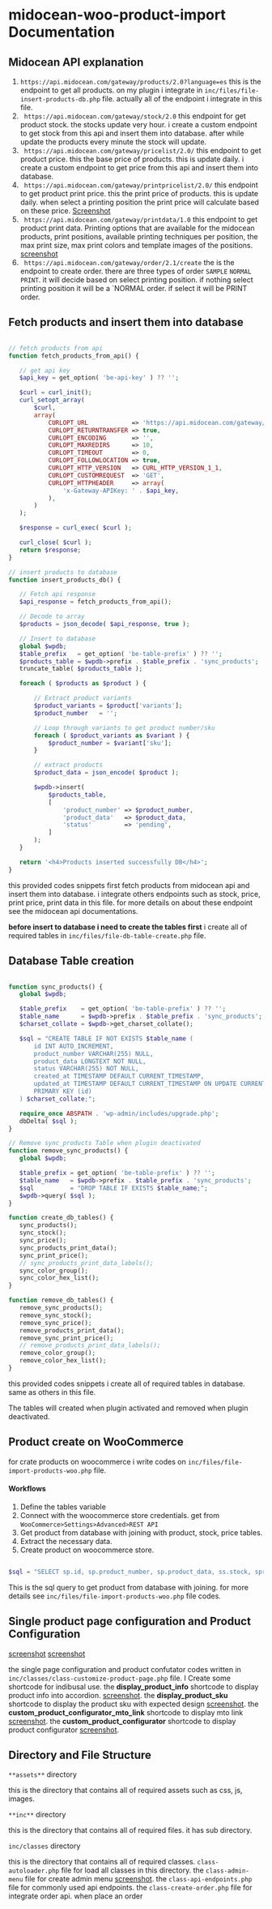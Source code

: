 # midocean-woo-product-import Documentation

## Midocean API explanation

1. `https://api.midocean.com/gateway/products/2.0?language=es` this is the endpoint to get all products. on my plugin i integrate in `inc/files/file-insert-products-db.php` file. actually all of the endpoint i integrate in this file.
2. ` https://api.midocean.com/gateway/stock/2.0` this endpoint for get product stock. the stocks update very hour. i create a custom endpoint to get stock from this api and insert them into database. after while update the products every minute the stock will update.
3. ` https://api.midocean.com/gateway/pricelist/2.0/` this endpoint to get product price. this the base price of products. this is update daily. i create a custom endpoint to get price from this api and insert them into database.
4. ` https://api.midocean.com/gateway/printpricelist/2.0/` this endpoint to get product print price. this the print price of products. this is update daily. when select a printing position the print price will calculate based on these price. [Screenshot](https://prnt.sc/-lrZIBPavms8)
5. ` https://api.midocean.com/gateway/printdata/1.0` this endpoint to get product print data. Printing options that are available for the
midocean products, print positions, available printing techniques per position, the max print size, max print colors and template images of the positions. [screenshot](https://prnt.sc/OK9pvIvdhHTl)
6. ` https://api.midocean.com/gateway/order/2.1/create` the is the endpoint to create order. there are three types of order `SAMPLE` `NORMAL` `PRINT`. it will decide based on select printing position. if nothing select printing position it will be a `NORMAL order. if select it will be PRINT order.

## Fetch products and insert them into database
```php

// fetch products from api
function fetch_products_from_api() {

   // get api key
   $api_key = get_option( 'be-api-key' ) ?? '';

   $curl = curl_init();
   curl_setopt_array(
       $curl,
       array(
           CURLOPT_URL            => 'https://api.midocean.com/gateway/products/2.0?language=es',
           CURLOPT_RETURNTRANSFER => true,
           CURLOPT_ENCODING       => '',
           CURLOPT_MAXREDIRS      => 10,
           CURLOPT_TIMEOUT        => 0,
           CURLOPT_FOLLOWLOCATION => true,
           CURLOPT_HTTP_VERSION   => CURL_HTTP_VERSION_1_1,
           CURLOPT_CUSTOMREQUEST  => 'GET',
           CURLOPT_HTTPHEADER     => array(
               'x-Gateway-APIKey: ' . $api_key,
           ),
       )
   );

   $response = curl_exec( $curl );

   curl_close( $curl );
   return $response;
}

// insert products to database
function insert_products_db() {

   // Fetch api response
   $api_response = fetch_products_from_api();

   // Decode to array
   $products = json_decode( $api_response, true );

   // Insert to database
   global $wpdb;
   $table_prefix   = get_option( 'be-table-prefix' ) ?? '';
   $products_table = $wpdb->prefix . $table_prefix . 'sync_products';
   truncate_table( $products_table );

   foreach ( $products as $product ) {

       // Extract product variants
       $product_variants = $product['variants'];
       $product_number   = '';

       // Loop through variants to get product number/sku
       foreach ( $product_variants as $variant ) {
           $product_number = $variant['sku'];
       }

       // extract products
       $product_data = json_encode( $product );

       $wpdb->insert(
           $products_table,
           [
               'product_number' => $product_number,
               'product_data'   => $product_data,
               'status'         => 'pending',
           ]
       );
   }

   return '<h4>Products inserted successfully DB</h4>';
}

```

this provided codes snippets first fetch products from midocean api and insert them into database. i integrate others endpoints such as stock, price, print price, print data in this file. for more details on about these endpoint see the midocean api documentations.

**before insert to database i need to create the tables first** i create all of required tables in `inc/files/file-db-table-create.php` file.

## Database Table creation

```php

function sync_products() {
   global $wpdb;

   $table_prefix    = get_option( 'be-table-prefix' ) ?? '';
   $table_name      = $wpdb->prefix . $table_prefix . 'sync_products';
   $charset_collate = $wpdb->get_charset_collate();

   $sql = "CREATE TABLE IF NOT EXISTS $table_name (
       id INT AUTO_INCREMENT,
       product_number VARCHAR(255) NULL,
       product_data LONGTEXT NOT NULL,
       status VARCHAR(255) NOT NULL,
       created_at TIMESTAMP DEFAULT CURRENT_TIMESTAMP,
       updated_at TIMESTAMP DEFAULT CURRENT_TIMESTAMP ON UPDATE CURRENT_TIMESTAMP,
       PRIMARY KEY (id)
   ) $charset_collate;";

   require_once ABSPATH . 'wp-admin/includes/upgrade.php';
   dbDelta( $sql );
}

// Remove sync_products Table when plugin deactivated
function remove_sync_products() {
   global $wpdb;

   $table_prefix = get_option( 'be-table-prefix' ) ?? '';
   $table_name   = $wpdb->prefix . $table_prefix . 'sync_products';
   $sql          = "DROP TABLE IF EXISTS $table_name;";
   $wpdb->query( $sql );
}

function create_db_tables() {
   sync_products();
   sync_stock();
   sync_price();
   sync_products_print_data();
   sync_print_price();
   // sync_products_print_data_labels();
   sync_color_group();
   sync_color_hex_list();
}

function remove_db_tables() {
   remove_sync_products();
   remove_sync_stock();
   remove_sync_price();
   remove_products_print_data();
   remove_sync_print_price();
   // remove_products_print_data_labels();
   remove_color_group();
   remove_color_hex_list();
}

```

this provided codes snippets i create all of required tables in database. same as others in this file.

The tables will created when plugin activated and removed when plugin deactivated.

## Product create on WooCommerce

for crate products on woocommerce i write codes on `inc/files/file-import-products-woo.php` file.

#### Workflows

1. Define the tables variable
2. Connect with the woocommerce store credentials. get from `WooCommerce>Settings>Advanced>REST API`
3. Get product from database with joining with product, stock, price tables.
4. Extract the necessary data.
5. Create product on woocommerce store.

```php

$sql = "SELECT sp.id, sp.product_number, sp.product_data, ss.stock, spr.variant_id, spr.price, spr.valid_until, sp.status  FROM $products_table sp JOIN $stock_table ss ON sp.product_number = ss.product_number JOIN $price_table spr ON sp.product_number = spr.product_number WHERE sp.status = 'pending' LIMIT 1";

```

This is the sql query to get product from database with joining. for more details see `inc/files/file-import-products-woo.php` file codes.

## Single product page configuration and Product Configuration

[screenshot](https://prnt.sc/YY1MmvCSFom4)
[screenshot](https://prnt.sc/0AavOeYk9dQm)

the single page configuration and product confutator codes written in `inc/classes/class-customize-product-page.php` file. I Create some shortcode for indibusal use. the **display_product_info** shortcode to display product info into accordion. [screenshot](https://prnt.sc/YunuiPN5__eb). the **display_product_sku** shortcode to display the product sku with expected design [screenshot](https://prnt.sc/UZUEZkPAnSk0). the **custom_product_configurator_mto_link** shortcode to display mto link [screenshot](https://prnt.sc/r4KdU5H3kQz1). the **custom_product_configurator** shortcode to display product configurator [screenshot](https://prnt.sc/QMxqhiaPyj9L).

## Directory and File Structure

`**assets**` directory

this is the directory that contains all of required assets such as css, js, images.

`**inc**` directory

this is the directory that contains all of required files. it has sub directory.

`inc/classes` directory

this is the directory that contains all of required classes. `class-autoloader.php` file for load all classes in this directory. the `class-admin-menu` file for create admin menu [screenshot](https://prnt.sc/Xhs2MTU83RSu). the `class-api-endpoints.php` file for commonly used api endpoints. the `class-create-order.php` file for integrate order api. when place an order 
